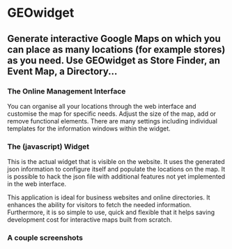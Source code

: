 # GEOwidget #
## Generate interactive Google Maps on which you can place as many locations (for example stores) as you need. Use GEOwidget as Store Finder, an Event Map, a Directory... ##

### The Online Management Interface ###
You can organise all your locations through the web interface and customise the map for specific needs. Adjust the size of the map, add or remove functional elements. There are many settings including individual templates for the information windows within the widget.

### The (javascript) Widget ###
This is the actual widget that is visible on the website. It uses the generated json information to configure itself and populate the locations on the map. It is possible to hack the json file with additional features not yet implemented in the web interface.

This application is ideal for business websites and online directories. It enhances the ability for visitors to fetch the needed information. Furthermore, it is so simple to use, quick and flexible that it helps saving development cost for interactive maps built from scratch.

### A couple screenshots ###

<img src='http://www.geowidget.de/js/agile_carousel/agile_carousel_slides/screen1.jpg' alt='' />
<img src='http://www.geowidget.de/js/agile_carousel/agile_carousel_slides/screen5.jpg' alt='' />
<img src='http://www.geowidget.de/js/agile_carousel/agile_carousel_slides/screen2.jpg' alt='' />
<img src='http://www.geowidget.de/js/agile_carousel/agile_carousel_slides/screen3.jpg' alt='' />
<img src='http://www.geowidget.de/js/agile_carousel/agile_carousel_slides/screen4.jpg' alt='' />